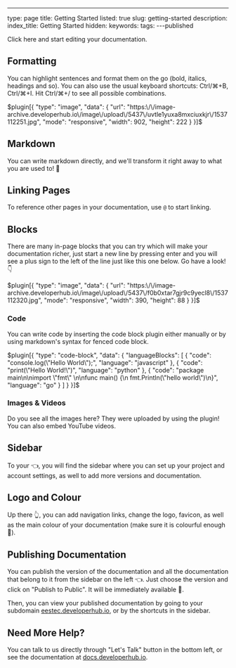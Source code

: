 ---
type: page
title: Getting Started
listed: true
slug: getting-started
description: 
index_title: Getting Started
hidden: 
keywords: 
tags: 
---published

Click here and start editing your documentation.

## Formatting
You can highlight sentences and format them on the go (bold, italics, headings and so). You can also use the usual keyboard shortcuts: Ctrl/⌘+B, Ctrl/⌘+I. Hit Ctrl/⌘+/ to see all possible combinations.

$plugin[{
    "type": "image",
    "data": {
        "url": "https:\/\/image-archive.developerhub.io\/image\/upload\/5437\/uvtle1yuxa8mxciuxkjr\/1537112251.jpg",
        "mode": "responsive",
        "width": 902,
        "height": 222
    }
}]$

## Markdown
You can write markdown directly, and we'll transform it right away to what you are used to! 🚀

## Linking Pages
To reference other pages in your documentation, use `@` to start linking.

## Blocks
There are many in-page blocks that you can try which will make your documentation richer, just start a new line by pressing enter and 
you will see a plus sign to the left of the line just like this one below. Go have a look! 👇

$plugin[{
    "type": "image",
    "data": {
        "url": "https:\/\/image-archive.developerhub.io\/image\/upload\/5437\/f0b0xtar7gjr9c9yecl8\/1537112320.jpg",
        "mode": "responsive",
        "width": 390,
        "height": 88
    }
}]$

### Code
You can write code by inserting the code block plugin either manually or by using markdown's syntax for fenced code block.

$plugin[{
    "type": "code-block",
    "data": {
        "languageBlocks": [
            {
                "code": "console.log(\"Hello World\");",
                "language": "javascript"
            },
            {
                "code": "print(\"Hello World!\")",
                "language": "python"
            },
            {
                "code": "package main\n\nimport \"fmt\" \n\nfunc main() {\n     fmt.Println(\"hello world\")\n}",
                "language": "go"
            }
        ]
    }
}]$

### Images & Videos
Do you see all the images here? They were uploaded by using the plugin! You can also embed YouTube videos.

## Sidebar
To your 👈, you will find the sidebar where you can set up your project and account settings, as well to add more versions and documentation.

## Logo and Colour
Up there 👆, you can add navigation links, change the logo, favicon, as well as the main colour of your documentation (make sure it is colourful enough 🌈).

## Publishing Documentation
You can publish the version of the documentation and all the documentation that belong to it from the sidebar on the left 👈. Just choose the version and click on "Publish to Public". It will be immediately available 🚀.

Then, you can view your published documentation by going to your subdomain [eestec.developerhub.io](https://eestec.developerhub.io), or by the shortcuts in the sidebar.

## Need More Help?
You can talk to us directly through "Let's Talk" button in the bottom left, or see the documentation at [docs.developerhub.io](https://docs.developerhub.io).


